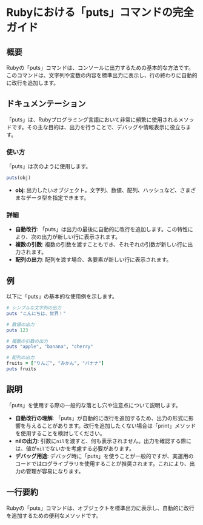 <!--
Meta Description: # Rubyにおける「puts」コマンドの完全ガイド ## 概要 Rubyの「puts」コマンドは、コンソールに出力するための基本的な方法です。このコマンドは、文字列や変数の内容を標準出力に表示し、行の終わりに自動的に改行を追加します。 ## ドキュメンテーション 「puts」は、Rubyプログラミ...
Meta Keywords: puts, rubyの, コマンドは, ruby, obj
-->

# Rubyにおける「puts」コマンドの完全ガイド

## 概要
Rubyの「puts」コマンドは、コンソールに出力するための基本的な方法です。このコマンドは、文字列や変数の内容を標準出力に表示し、行の終わりに自動的に改行を追加します。

## ドキュメンテーション
「puts」は、Rubyプログラミング言語において非常に頻繁に使用されるメソッドです。その主な目的は、出力を行うことで、デバッグや情報表示に役立ちます。

### 使い方
「puts」は次のように使用します。

```ruby
puts(obj)
```

- **obj**: 出力したいオブジェクト。文字列、数値、配列、ハッシュなど、さまざまなデータ型を指定できます。

### 詳細
- **自動改行**: 「puts」は出力の最後に自動的に改行を追加します。この特性により、次の出力が新しい行に表示されます。
- **複数の引数**: 複数の引数を渡すこともでき、それぞれの引数が新しい行に出力されます。
- **配列の出力**: 配列を渡す場合、各要素が新しい行に表示されます。

## 例
以下に「puts」の基本的な使用例を示します。

```ruby
# シンプルな文字列の出力
puts "こんにちは、世界！"

# 数値の出力
puts 123

# 複数の引数の出力
puts "apple", "banana", "cherry"

# 配列の出力
fruits = ["りんご", "みかん", "バナナ"]
puts fruits
```

## 説明
「puts」を使用する際の一般的な落とし穴や注意点について説明します。

- **自動改行の理解**: 「puts」が自動的に改行を追加するため、出力の形式に影響を与えることがあります。改行を追加したくない場合は「print」メソッドを使用することを検討してください。
- **nilの出力**: 引数に`nil`を渡すと、何も表示されません。出力を確認する際には、値が`nil`でないかを考慮する必要があります。
- **デバッグ用途**: デバッグ時に「puts」を使うことが一般的ですが、実運用のコードではログライブラリを使用することが推奨されます。これにより、出力の管理が容易になります。

## 一行要約
Rubyの「puts」コマンドは、オブジェクトを標準出力に表示し、自動的に改行を追加するための便利なメソッドです。